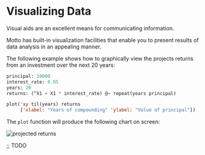 # Visualizing Data

Visual aids are an excellent means for communicating information.

Motto has built-in visualization facilities that enable you to present
results of data analysis in an appealing manner.

The following example shows how to graphically view the projects returns from an investment
over the next 20 years:

```lisp
principal: 10000
interest_rate: 0.05
years: 20
returns: (^X1 + X1 * interest_rate) @~ repeat(years principal)

plot('xy til(years) returns
     ['xlabel: "Years of compounding" 'ylabel: "Value of principal"])
```

The `plot` function will produce the following chart on screen:

![projected returns](docs/images/retsb.png)

;; TODO
